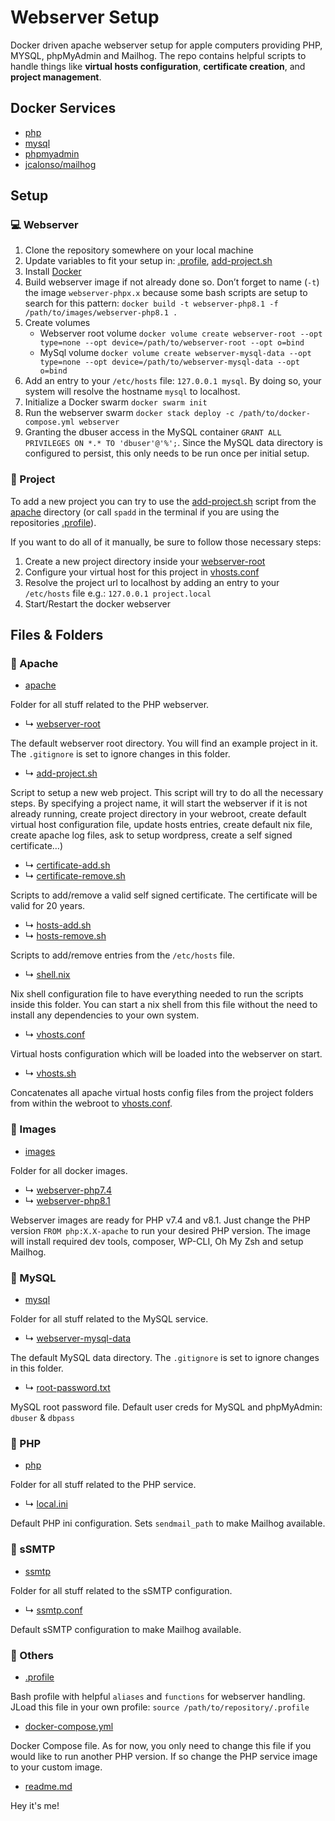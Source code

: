 # Webserver Setup

Docker driven apache webserver setup for apple computers providing PHP, MYSQL, phpMyAdmin and Mailhog. The repo contains helpful scripts to handle things like **virtual hosts configuration**, **certificate creation**, and **project management**.

## Docker Services

* [php](https://hub.docker.com/_/php)
* [mysql](https://hub.docker.com/_/mysql)
* [phpmyadmin](https://hub.docker.com/_/phpmyadmin)
* [jcalonso/mailhog](https://hub.docker.com/r/jcalonso/mailhog)

## Setup

### 💻 Webserver

1. Clone the repository somewhere on your local machine
2. Update variables to fit your setup in: [.profile](./.profile), [add-project.sh](./apache/add-project.sh)
3. Install [Docker](https://docs.docker.com/desktop/install/mac-install/)
4. Build webserver image if not already done so. Don’t forget to name (`-t`) the image  `webserver-phpx.x` because some bash scripts are setup to search for this pattern: `docker build -t webserver-php8.1 -f /path/to/images/webserver-php8.1 .`
5. Create volumes
    * Webserver root volume `docker volume create webserver-root --opt type=none --opt device=/path/to/webserver-root --opt o=bind`
    * MySql volume `docker volume create webserver-mysql-data --opt type=none --opt device=/path/to/webserver-mysql-data --opt o=bind`
6. Add an entry to your `/etc/hosts` file: `127.0.0.1 mysql`. By doing so, your system will resolve the hostname `mysql` to localhost.
7. Initialize a Docker swarm `docker swarm init`
8. Run the webserver swarm `docker stack deploy -c /path/to/docker-compose.yml webserver`
9. Granting the dbuser access in the MySQL container `GRANT ALL PRIVILEGES ON *.* TO 'dbuser'@'%';`. Since the MySQL data directory is configured to persist, this only needs to be run once per initial setup.

### 🎨 Project

To add a new project you can try to use the [add-project.sh](./apache/add-project.sh) script from the [apache](./apache) directory (or call `spadd` in the terminal if you are using the repositories [.profile](./.profile)).

If you want to do all of it manually, be sure to follow those necessary steps:

1. Create a new project directory inside your [webserver-root](./apache/webserver-root)
2. Configure your virtual host for this project in [vhosts.conf](./apache/vhosts.conf)
3. Resolve the project url to localhost by adding an entry to your `/etc/hosts` file e.g.: `127.0.0.1 project.local`
4. Start/Restart the docker webserver

## Files & Folders

### 📁 Apache

* [apache](./apache)

Folder for all stuff related to the PHP webserver.

* ↳ [webserver-root](./apache/webserver-root)

The default webserver root directory. You will find an example project in it. The `.gitignore` is set to ignore changes in this folder.

* ↳ [add-project.sh](./apache/add-project.sh)

Script to setup a new web project. This script will try to do all the necessary steps. By specifying a project name, it will start the webserver if it is not already running, create project directory in your webroot, create default virtual host configuration file, update hosts entries, create default nix file, create apache log files, ask to setup wordpress, create a self signed certificate…)

* ↳ [certificate-add.sh](./apache/certificate-add.sh)
* ↳ [certificate-remove.sh](./apache/certificate-remove.sh)

Scripts to add/remove a valid self signed certificate. The certificate will be valid for 20 years.

* ↳ [hosts-add.sh](./apache/hosts-add.sh)
* ↳ [hosts-remove.sh](./apache/hosts-remove.sh)

Scripts to add/remove entries from the `/etc/hosts` file.

* ↳ [shell.nix](./apache/shell.nix)

Nix shell configuration file to have everything needed to run the scripts inside this folder. You can start a nix shell from this file without the need to install any dependencies to your own system.

* ↳ [vhosts.conf](./apache/vhosts.conf)

Virtual hosts configuration which will be loaded into the webserver on start.

* ↳ [vhosts.sh](./apache/vhosts.sh)

Concatenates all apache virtual hosts config files from the project folders from within the webroot to [vhosts.conf](./apache/vhosts.conf).

### 📁 Images

* [images](./images)

Folder for all docker images.

* ↳ [webserver-php7.4](./images/webserver-php7.4)
* ↳ [webserver-php8.1](./images/webserver-php8.1)

Webserver images are ready for PHP v7.4 and v8.1. Just change the PHP version `FROM php:X.X-apache` to run your desired PHP version. The image will install required dev tools, composer, WP-CLI, Oh My Zsh and setup Mailhog.

### 📁 MySQL

* [mysql](./mysql)

Folder for all stuff related to the MySQL service.

* ↳ [webserver-mysql-data](./mysql/webserver-mysql-data)

The default MySQL data directory. The `.gitignore` is set to ignore changes in this folder.

* ↳ [root-password.txt](./mysql/root-password.txt)

MySQL root password file. Default user creds for MySQL and phpMyAdmin: `dbuser` & `dbpass`

### 📁 PHP

* [php](./php)

Folder for all stuff related to the PHP service.

* ↳ [local.ini](./php/local.ini)

Default PHP ini configuration. Sets `sendmail_path` to make Mailhog available.

### 📁 sSMTP

* [ssmtp](./ssmtp)

Folder for all stuff related to the sSMTP configuration.

* ↳ [ssmtp.conf](./ssmtp/ssmtp.conf)

Default sSMTP configuration to make Mailhog available.

### 📁 Others

* [.profile](./.profile)

Bash profile with helpful `aliases` and `functions` for webserver handling. JLoad this file in your own profile: `source /path/to/repository/.profile`

* [docker-compose.yml](./docker-compose.yml)

Docker Compose file. As for now, you only need to change this file if you would like to run another PHP version. If so change the PHP service image to your custom image.

* [readme.md](./readme.md)

Hey it's me!
